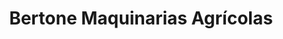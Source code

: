 ---
title: "Bertone Maquinarias Agrícolas"
url: /arroyito/bertone-maquinarias-agricolas/
shop: Autohaus
---